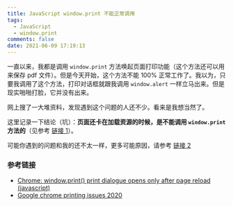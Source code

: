 ```yaml
---
title: JavaScript window.print 不能正常调用
tags:
  - JavaScript
  - window.print
comments: false
date: 2021-06-09 17:19:13
---
```


一直以来，我都是调用 `window.print` 方法唤起页面打印功能（这个方法还可以用来保存 pdf 文件）。但是今天开始，这个方法不能 100% 正常工作了。我以为，只要我调用了这个方法，打印对话框就跟我调用 `window.alert` 一样立马出来。但是现实啪啪打脸，它并没有出来。

网上搜了一大堆资料，发现遇到这个问题的人还不少。看来是我想当然了。

这里记录一下结论（坑）：**页面还卡在加载资源的时候，是不能调用 `window.print` 方法的**（见参考 [链接 1](https://stackoverflow.com/questions/18622626/chrome-window-print-print-dialogue-opens-only-after-page-reload-javascript/46051099#46051099)）。

可能你遇到的问题和我的还不太一样，更多可能原因，请参考 [链接 2](https://www.xspdf.com/resolution/51316274.html)

### 参考链接

- [Chrome: window.print() print dialogue opens only after page reload (javascript)](https://stackoverflow.com/questions/18622626/chrome-window-print-print-dialogue-opens-only-after-page-reload-javascript/46051099#46051099)
- [Google chrome printing issues 2020](https://www.xspdf.com/resolution/51316274.html)
